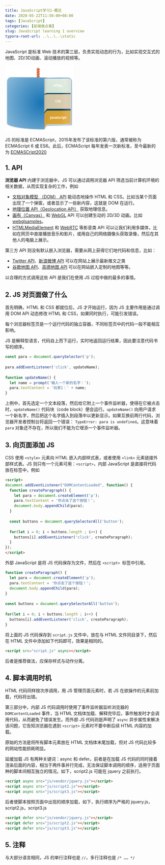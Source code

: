 ```yaml
---
title: JavaScript学习1-概览
date: 2020-05-22T11:50:00+08:00
tags: [JavaScript]
categories: [前端做点事]
slug: JavaScript learning 1 overview
typora-root-url: ..\..\..\static
---
```


JavaScript 是标准 Web 技术的第三层，负责实现动态的行为，比如实现交互式的地图、2D/3D动画、滚动播放的视频等。

<img src="/images/JavaScript学习1-概览/cake.png" style="zoom:50%;" />

JS 的标准是 ECMAScript，2015年发布了该标准的第六版，通常被称为 ECMAScript 6 或 ES6。此后，ECMAScript 每年发表一次新标准，至今最新的为 [ECMASCript2020](https://tc39.es/ecma262/)

## 1. API

**浏览器 API** 内建于浏览器中，JS 可以通过调用浏览器 API 筛选当前计算机环境的相关数据，从而实现复杂的工作，例如

- [文档对象模型 （DOM） API](https://developer.mozilla.org/zh-CN/docs/Web/API/Document_Object_Model) 能动态地操作 HTML 和 CSS。比如当某个页面出现了一个弹窗，或者显示了一些新内容，这就是 DOM 在运行。
- [地理位置 API（Geolocation API）](https://developer.mozilla.org/zh-CN/docs/Web/API/Geolocation) 获取地理信息。
- [画布（Canvas）](https://developer.mozilla.org/zh-CN/docs/Web/API/Canvas_API) 和 [WebGL](https://developer.mozilla.org/zh-CN/docs/Web/API/WebGL_API) API 可以创建生动的 2D/3D 动画。比如 [webglsamples](http://webglsamples.org/)。
- [HTMLMediaElement](https://developer.mozilla.org/zh-CN/docs/Web/API/HTMLMediaElement) 和 [WebRTC](https://developer.mozilla.org/zh-CN/docs/Web/API/WebRTC_API) 等影音类 API 可以让我们利用多媒体，比如在网页中直接播放音乐和影片，或用自己的网络摄像头获取录像，然后在其他人的电脑上展示。

第三方 API 则没有默认嵌入浏览器，需要从网上获得它们地代码和信息，比如：

- [Twitter API](https://dev.twitter.com/overview/documentation)、[新浪微博 API](https://open.weibo.com/) 可以在网站上展示最新推文之类
- [谷歌地图 API](https://developers.google.com/maps/)、[高德地图 API](https://lbs.amap.com/) 可以在网站嵌入定制的地图等等。

以合理的方式调用这些 API 是我们在使用 JS 过程中做的最多的事情。

## 2. JS 对页面做了什么

首先明确，HTML 和 CSS 都就位后，JS 才开始运行，因为 JS 主要作用是通过调用 DOM API 动态修改 HTML 和 CSS，如果同时执行，可能引发错误。

每个浏览器标签页是一个运行代码的独立容器，不同标签页中的代码一般不能相互影响。

JS 是解释型语言，代码自上而下运行，实时地返回运行结果，因此要注意代码书写的顺序。

```js
const para = document.querySelector('p');

para.addEventListener('click', updateName);

function updateName() {
  let name = prompt('输入一个新的名字：');
  para.textContent = '玩家1：' + name;
}
```

上例中，首先选定一个文本段落，然后给它附上一个事件监听器，使得在它被点击时，`updateName()` 代码块（code block）便会运行。`updateName()` 向用户请求一个新名字，然后把这个名字插入到段落中以更新显示。如果互换前两行代码，浏览器开发者控制台将返回一个错误： `TypeError: para is undefined`。这意味着 `para` 对象还不存在，所以我们不能为它增添一个事件监听器。

## 3. 向页面添加 JS

CSS 使用 `<style>` 元素向 HTML 嵌入内部样式表，或者使用 `<link>` 元素链接外部样式表。JS 则只有一个元素可用：`<script>`，内部 JavaScript 是直接将代码放在标签中，例如

```html
<script>
document.addEventListener("DOMContentLoaded", function() {
  function createParagraph() {
    let para = document.createElement('p');
    para.textContent = '你点击了这个按钮！';
    document.body.appendChild(para);
  }

  const buttons = document.querySelectorAll('button');

  for(let i = 0; i < buttons.length ; i++) {
    buttons[i].addEventListener('click', createParagraph);
  }
});
</script>
```

外部 JavaScript 是将 JS 代码保存为文件，然后在 `<script> `标签中引用。

```js
function createParagraph() {
  let para = document.createElement('p');
  para.textContent = '你点击了这个按钮！';
  document.body.appendChild(para);
}

const buttons = document.querySelectorAll('button');

for(let i = 0; i < buttons.length ; i++) {
  buttons[i].addEventListener('click', createParagraph);
}
```

将上面的 JS 代码保存到 `script.js` 文件中，放在与 HTML 文件同目录下，然后在 HTML 文件中添加如下代码即可，效果是相同的。

```html
<script src="script.js" async></script>
```

后者是推荐做法，应保存样式与动作分离。

## 4. 脚本调用时机

HTML 代码同样按次序调用，用 JS 管理页面元素时，若 JS 在欲操作的元素前加载，代码将出错。

第三部分中，内部 JS 代码调用时使用了事件监听器监听浏览器的 `DOMContentLoaded` 事件，当 HTML 文档体加载、解释完毕后，事件触发时才会调用代码，从而避免了错误发生。而外部 JS 代码则是声明了 `async` 异步属性来解决该问题，它告知浏览器在遇到 `<script>` 元素时不要中断后续 HTML 内容的加载。

原始的方法是将所有脚本元素放在 HTML 文档体末尾加载，但对 JS 代码比较多的网站性能损耗明显。

延缓加载 JS 有两种关键词：async 和 defer。前者是在加载 JS 代码的同时接着渲染后面的内容，相当于两件事并行完成，无法保证脚本调用的顺序，适用于页面种的脚本间相互独立的情况。如下，script2.js 可能在 jquery 之前执行。

```html
<script async src="js/vendor/jquery.js"></script>
<script async src="js/script2.js"></script>
<script async src="js/script3.js"></script>
```

后者使脚本按照页面中出现的顺序加载，如下，执行顺序为严格的 jquery.js，script2.js，script3.js

```html
<script defer src="js/vendor/jquery.js"></script>
<script defer src="js/script2.js"></script>
<script defer src="js/script3.js"></script>
```

## 5. 注释

与大部分语言相同，JS 的单行注释也是 `//`，多行注释也是 `/* …… */`

